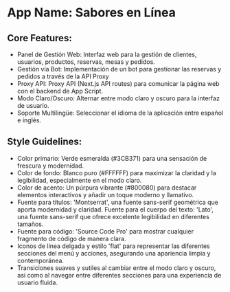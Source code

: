 # **App Name**: Sabores en Línea

## Core Features:

- Panel de Gestión Web: Interfaz web para la gestión de clientes, usuarios, productos, reservas, mesas y pedidos.
- Gestión vía Bot: Implementación de un bot para gestionar las reservas y pedidos a través de la API Proxy
- Proxy API: Proxy API (Next.js API routes) para comunicar la página web con el backend de App Script.
- Modo Claro/Oscuro: Alternar entre modo claro y oscuro para la interfaz de usuario.
- Soporte Multilingüe: Seleccionar el idioma de la aplicación entre español e inglés.

## Style Guidelines:

- Color primario: Verde esmeralda (#3CB371) para una sensación de frescura y modernidad.
- Color de fondo: Blanco puro (#FFFFFF) para maximizar la claridad y la legibilidad, especialmente en el modo claro.
- Color de acento: Un púrpura vibrante (#800080) para destacar elementos interactivos y añadir un toque moderno y llamativo.
- Fuente para títulos: 'Montserrat', una fuente sans-serif geométrica que aporta modernidad y claridad. Fuente para el cuerpo del texto: 'Lato', una fuente sans-serif que ofrece excelente legibilidad en diferentes tamaños.
- Fuente para código: 'Source Code Pro' para mostrar cualquier fragmento de código de manera clara.
- Iconos de línea delgada y estilo 'flat' para representar las diferentes secciones del menú y acciones, asegurando una apariencia limpia y contemporánea.
- Transiciones suaves y sutiles al cambiar entre el modo claro y oscuro, así como al navegar entre diferentes secciones para una experiencia de usuario fluida.